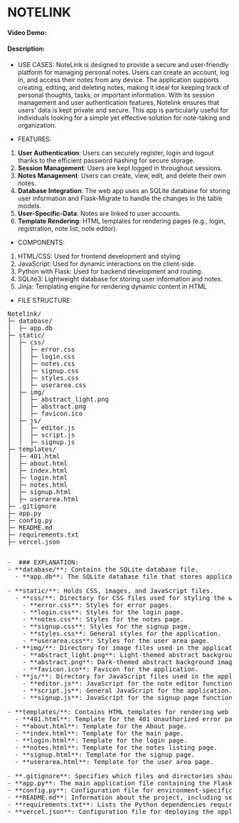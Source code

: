 # NOTELINK
#### Video Demo:  <URL HERE>
#### Description:
- USE CASES:
NoteLink is designed to provide a secure and user-friendly platform for managing personal notes. Users can create an account, log in, and access their notes from any device. The application supports creating, editing, and deleting notes, making it ideal for keeping track of personal thoughts, tasks, or important information. With its session management and user authentication features, Notelink ensures that users' data is kept private and secure. This app is particularly useful for individuals looking for a simple yet effective solution for note-taking and organization.

- FEATURES:
1. **User Authentication**: Users can securely register, login and logout thanks to the efficient password hashing for secure storage.
2. **Session Management**: Users are kept logged in throughout sessions.
3. **Notes Management**: Users can create, view, edit, and delete their own notes.
4. **Database Integration**: The web app uses an SQLite database for storing user information and Flask-Migrate to handle the changes in the table models.
5. **User-Specific-Data**: Notes are linked to user accounts.
6. **Template Rendering**: HTML templates for rendering pages (e.g., login, registration, note list, note editor).


- COMPONENTS:
1. HTML/CSS: Used for frontend development and styling
2. JavaScript: Used for dynamic interactions on the client-side.
3. Python with Flask: Used for backend development and routing.
5. SQLite3: Lightweight database for storing user information and notes.
6. Jinja: Templating engine for rendering dynamic content in HTML

- FILE STRUCTURE:
<pre>
Notelink/
├─ database/
│  ├─ app.db
├─ static/
│  ├─ css/
│  │  ├─ error.css
│  │  ├─ login.css
│  │  ├─ notes.css
│  │  ├─ signup.css
│  │  ├─ styles.css
│  │  ├─ userarea.css
│  ├─ img/
│  │  ├─ abstract_light.png
│  │  ├─ abstract.png
│  │  ├─ favicon.ico
│  ├─ js/
│  │  ├─ editor.js
│  │  ├─ script.js
│  │  ├─ signup.js
├─ templates/
│  ├─ 401.html
│  ├─ about.html
│  ├─ index.html
│  ├─ login.html
│  ├─ notes.html
│  ├─ signup.html
│  ├─ userarea.html
├─ .gitignore
├─ app.py
├─ config.py
├─ README.md
├─ requirements.txt
├─ vercel.json
<pre>

-  ### EXPLANATION:
- **database/**: Contains the SQLite database file.
  - **app.db**: The SQLite database file that stores application data.
  
- **static/**: Holds CSS, images, and JavaScript files.
  - **css/**: Directory for CSS files used for styling the web pages.
    - **error.css**: Styles for error pages.
    - **login.css**: Styles for the login page.
    - **notes.css**: Styles for the notes page.
    - **signup.css**: Styles for the signup page.
    - **styles.css**: General styles for the application.
    - **userarea.css**: Styles for the user area page.
  - **img/**: Directory for image files used in the application.
    - **abstract_light.png**: Light-themed abstract background image.
    - **abstract.png**: Dark-themed abstract background image.
    - **favicon.ico**: Favicon for the application.
  - **js/**: Directory for JavaScript files used in the application.
    - **editor.js**: JavaScript for the note editor functionality.
    - **script.js**: General JavaScript for the application.
    - **signup.js**: JavaScript for the signup page functionality.
    
- **templates/**: Contains HTML templates for rendering web pages.
  - **401.html**: Template for the 401 Unauthorized error page.
  - **about.html**: Template for the About page.
  - **index.html**: Template for the main page.
  - **login.html**: Template for the login page.
  - **notes.html**: Template for the notes listing page.
  - **signup.html**: Template for the signup page.
  - **userarea.html**: Template for the user area page.
  
- **.gitignore**: Specifies which files and directories should be ignored by Git.
- **app.py**: The main application file containing the Flask application instance, routes, and database models.
- **config.py**: Configuration file for environment-specific settings (e.g., secret key, database URI).
- **README.md**: Information about the project, including setup instructions and usage.
- **requirements.txt**: Lists the Python dependencies required by the application.
- **vercel.json**: Configuration file for deploying the application to Vercel, specifying build settings.




